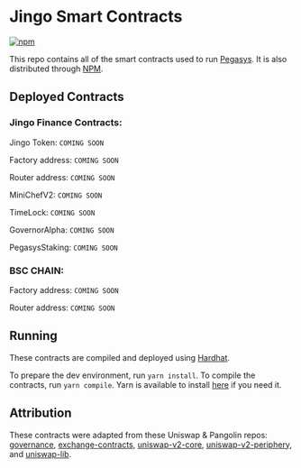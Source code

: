 # Jingo Smart Contracts
[![npm](https://img.shields.io/npm/v/@jingofi/jingo-protocol)](https://unpkg.com/@jingofi/jingo-protocol@latest/)

This repo contains all of the smart contracts used to run [Pegasys](pegasys.finance). It is also distributed through [NPM](https://www.npmjs.com/package/@jingofi/jingo-protocol).

## Deployed Contracts

### Jingo Finance Contracts:

Jingo Token: `COMING SOON`

Factory address: `COMING SOON`

Router address: `COMING SOON`

MiniChefV2: `COMING SOON`

TimeLock: `COMING SOON`

GovernorAlpha: `COMING SOON`

PegasysStaking: `COMING SOON`

### BSC CHAIN:

Factory address: `COMING SOON`

Router address: `COMING SOON`

## Running
These contracts are compiled and deployed using [Hardhat](https://hardhat.org/).

To prepare the dev environment, run `yarn install`. To compile the contracts, run `yarn compile`. Yarn is available to install [here](https://classic.yarnpkg.com/en/docs/install/#debian-stable) if you need it.

## Attribution
These contracts were adapted from these Uniswap & Pangolin repos: [governance](https://github.com/pangolindex/governance), [exchange-contracts](https://github.com/pangolindex/exchange-contracts), [uniswap-v2-core](https://github.com/Uniswap/uniswap-v2-core), [uniswap-v2-periphery](https://github.com/Uniswap/uniswap-v2-core), and [uniswap-lib](https://github.com/Uniswap/uniswap-lib).
